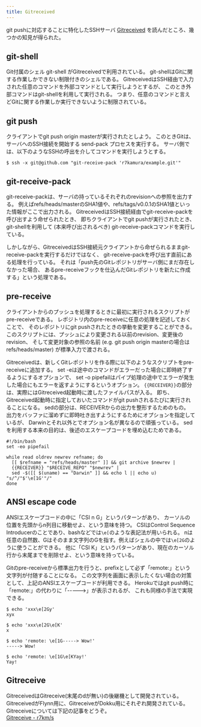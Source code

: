 ```yaml
---
title: Gitreceived
---
```


git pushに対応することに特化したSSHサーバ
[Gitreceived](https://github.com/flynn/gitreceived)
を読んだところ、幾つかの知見が得られた。

## git-shell
Git付属のシェル git-shell がGitreceivedで利用されている。
git-shellはGitに関する作業しかできない制限付きのシェルである。
GitreceivedはSSH経由で入力された任意のコマンドを外部コマンドとして実行しようとするが、
このとき外部コマンドはgit-shellを利用して実行される。
つまり、任意のコマンドと言えどGitに関する作業しか実行できないように制限されている。

## git push
クライアントでgit push origin masterが実行されたとしよう。
このときGitは、サーバへのSSH接続を開始する send-pack プロセスを実行する。
サーバ側では、以下のようなSSHの呼出を介してコマンドを実行しようとする。

```
$ ssh -x git@github.com "git-receive-pack 'r7kamura/example.git'"
```

## git-receive-pack
git-receive-packは、サーバの持っているそれぞれのrevisionへの参照を出力する。
例えばrefs/heads/masterのSHA1値や、refs/tags/v0.0.1のSHA1値といった情報がここで出力される。
GitreceivedはSSH接続経由でgit-receive-packを呼び出すよう命ぜられたとき、
即ちクライアントでgit pushが実行されたとき、
git-shellを利用して (本来呼び出されるべき) git-receive-packコマンドを実行している。

しかしながら、GitreceivedはSSH接続元クライアントから命ぜられるままgit-receive-packを実行するだけではなく、
git-receive-packを呼び出す直前にある処理を行っている。
それは「push先のGitレポジトリがサーバ側にまだ存在しなかった場合、
あるpre-receiveフックを仕込んだGitレポジトリを新たに作成する」という処理である。

## pre-receive
クライアントからのプッシュを処理するときに最初に実行されるスクリプトがpre-receiveである。
レポジトリ内のpre-receiveに任意の処理を記述しておくことで、
そのレポジトリにgit pushされたときの挙動を変更することができる。
このスクリプトには、プッシュにより変更される以前のrevision、変更後のrevision、
そして変更対象の参照の名前 (e.g. git push origin masterの場合はrefs/heads/master)
が標準入力で渡される。

Gitreceivedは、新しくGitレポジトリを作る際に以下のようなスクリプトをpre-receiveに追加する。
set -eは途中のコマンドがエラーだった場合に即時終了するようにするオプションで、
set -o pipefailはパイプ処理の途中でエラーが発生した場合にもエラーを返すようにするというオプション。
`{{RECEIVER}}`の部分は、実際にはGitreceived起動時に渡したファイルパスが入る。
即ち、Gitreceived起動時に指定しておいたコマンドがgit pushされるたびに実行されることになる。
sedの部分は、RECEIVERからの出力を整形するためのもの。
出力をバッファに溜めずに即時吐き出すようにするためにオプションを指定しているが、
Darwinとそれ以外とでオプション名が異なるので頑張っている。
sedを利用する本来の目的は、後述のエスケープコードを埋め込むためである。

```
#!/bin/bash
set -eo pipefail

while read oldrev newrev refname; do
  [[ $refname = "refs/heads/master" ]] && git archive $newrev |
  {{RECEIVER}} "$RECEIVE_REPO" "$newrev" |
  sed -$([[ $(uname) == "Darwin" ]] && echo l || echo u) "s/^/"$'\e[1G'"/"
done
```

## ANSI escape code
ANSIエスケープコードの中に「CSI n G」というパターンがあり、
カーソルの位置を先頭からn列目に移動せよ、という意味を持つ。
CSIはControl Sequence Introducerのことであり、bashなどでは`\e[`のような表記法が用いられる。
nは任意の自然数、Gはそのまま文字列のGを指す。例えばシェルの中では`\e[2G`のように使うことができる。
他に「CSI K」というパターンがあり、現在のカーソル行から末尾までを削除せよ、という意味を持っている。

Gitのpre-receiveから標準出力を行うと、prefixとして必ず「remote:」という文字列が付随することになる。
この文字列を画面に表示したくない場合の対策として、上記のANSIエスケープコードが利用できる。
Herokuではgit push時に「remote:」の代わりに「----->」が表示されるが、
これも同様の手法で実現できる。

```
$ echo 'xxx\e[2Gy'
xyx

$ echo 'xxx\e[2G\e[K'
x

$ echo 'remote: \e[1G-----> Wow!'
-----> Wow!

$ echo 'remote: \e[1G\e[KYay!'
Yay!
```

## Gitreceive
GitreceivedはGitreceive(末尾のdが無い)の後継機として開発されている。
GitreceivedがFlynn用に、GitreceiveがDokku用にそれぞれ開発されている。
Gitreceiveについては下記の記事をどうぞ。  
[Gitreceive - r7km/s](http://r7kamura.github.io/2014/02/27/gitreceive.html)
